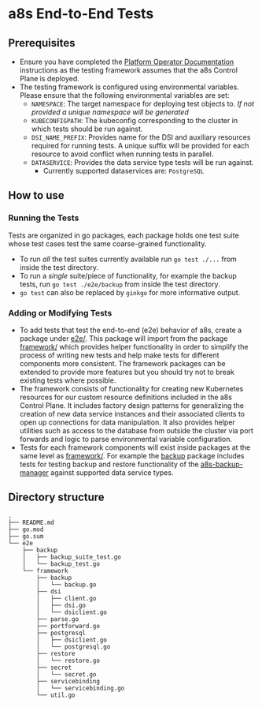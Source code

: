 # a8s End-to-End Tests

## Prerequisites
- Ensure you have completed the
  [Platform Operator Documentation][Platform Operator Documentation]
  instructions as the testing framework assumes that the a8s Control Plane is
  deployed.
- The testing framework is configured using environmental variables. Please
  ensure that the following environmental variables are set:
    - `NAMESPACE`: The target namespace for deploying test objects to. *If not 
       provided a unique namespace will be generated*
    - `KUBECONFIGPATH`: The kubeconfig corresponding to the cluster in which
       tests should be run against.
    - `DSI_NAME_PREFIX`: Provides name for the DSI and auxiliary resources
       required for running tests. A unique suffix will be provided for each
       resource to avoid conflict when running tests in parallel.
    - `DATASERVICE`: Provides the data service type tests will be run against.
        - Currently supported dataservices are: `PostgreSQL`

## How to use

### Running the Tests
Tests are organized in go packages, each package holds one test suite whose
test cases test the same coarse-grained functionality.
- To run *all* the test suites currently available run `go test ./...` from
  inside the test directory.
- To run a *single* suite/piece of functionality, for example the backup tests,
  run `go test ./e2e/backup` from inside the test directory.
- `go test` can also be replaced by `ginkgo` for more informative output.

### Adding or Modifying Tests
- To add tests that test the end-to-end (e2e) behavior of a8s, 
  create a package under [e2e/][e2e package]. This package will
  import from the package [framework/][Framework package] which provides helper
  functionality in order to simplify the process of writing new tests and help
  make tests for different components more consistent. The framework packages
  can be extended to provide more features but you should try not to break
  existing tests where possible.
- The framework consists of functionality for creating new Kubernetes resources
  for our custom resource definitions included in the a8s Control Plane. It
  includes factory design patterns for generalizing the creation of new data
  service instances and their associated clients to open up connections for
  data manipulation. It also provides helper utilities such as access to the
  database from outside the cluster via port forwards and logic to parse
  environmental variable configuration.
- Tests for each framework components will exist inside packages at the same
  level as [framework/][Framework package]. For example the
  [backup][Backup package] package includes tests for testing backup and
  restore functionality of the [a8s-backup-manager][a8s-backup-manager] against
  supported data service types.

## Directory structure
```
.
├── README.md
├── go.mod
├── go.sum
└── e2e
    ├── backup
    │   ├── backup_suite_test.go
    │   └── backup_test.go
    └── framework
        ├── backup
        │   └── backup.go
        ├── dsi
        │   ├── client.go
        │   ├── dsi.go
        │   └── dsiclient.go
        ├── parse.go
        ├── portforward.go
        ├── postgresql
        │   ├── dsiclient.go
        │   └── postgresql.go
        ├── restore
        │   └── restore.go
        ├── secret
        │   └── secret.go
        ├── servicebinding
        │   └── servicebinding.go
        └── util.go
```

[a8s-backup-manager]: https://github.com/anynines/a8s-backup-manager/
[Platform Operator Documentation]: ../docs/platform-operators/installing_framework.md
[Framework package]: e2e/framework/
[Backup package]: e2e/backup
[e2e package]: e2e
